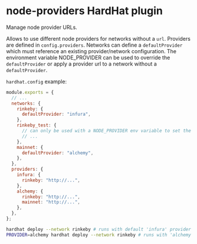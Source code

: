 # node-providers HardHat plugin

Manage node provider URLs.

Allows to use different node providers for networks without a `url`. Providers are defined in `config.providers`. Networks can define a `defaultProvider` which must reference an existing provider/network configuration. The environment variable NODE_PROVIDER can be used to override the `defaultProvider` or apply a provider url to a network without a `defaultProvider`.

`hardhat.config` example:

```javascript
module.exports = {
  // ...
  networks: {
    rinkeby: {
      defaultProvider: "infura",
    },
    rinkeby_test: {
      // can only be used with a NODE_PROVIDER env variable to set the provider
      // ...
    },
    mainnet: {
      defaultProvider: "alchemy",
    },
  },
  providers: {
    infura: {
      rinkeby: "http://...",
    },
    alchemy: {
      rinkeby: "http://...",
      mainnet: "http://...",
    },
  },
};
```

```bash
hardhat deploy --network rinkeby # runs with default 'infura' provider url
PROVIDER=alchemy hardhat deploy --network rinkeby # runs with 'alchemy' provider url
```
